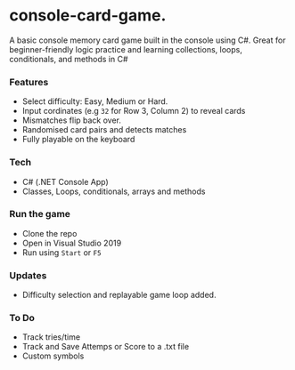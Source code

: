 # console-card-game.
A basic console memory card game built in the console using C#. Great for beginner-friendly logic practice and learning collections, loops, conditionals, and methods in C#
### Features
- Select difficulty: Easy, Medium or Hard.
- Input cordinates (e.g `32` for Row 3, Column 2) to reveal cards
- Mismatches flip back over.
- Randomised card pairs and detects matches
- Fully playable on the keyboard
### Tech
- C# (.NET Console App)
- Classes, Loops, conditionals, arrays and methods
### Run the game
- Clone the repo
- Open in Visual Studio 2019 
- Run using `Start` or `F5`
### Updates
- Difficulty selection and replayable game loop added.
### To Do
- Track tries/time
- Track and Save Attemps or Score to a .txt file
- Custom symbols
